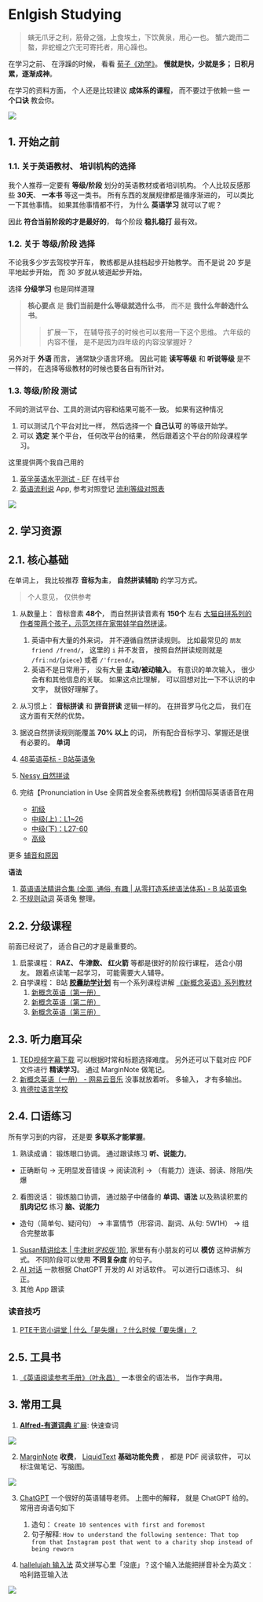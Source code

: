 # Enlgish Studying

> 螾无爪牙之利，筋骨之强，上食埃土，下饮黄泉，用心一也。
> 蟹六跪而二螯，非蛇蟺之穴无可寄托者，用心躁也。

在学习之前、 在浮躁的时候， 看看 [荀子《劝学》](https://www.bilibili.com/video/BV1aP411W7Dq/)。 **慢就是快，少就是多； 日积月累，逐渐成神**。

在学习的资料方面， 个人还是比较建议 **成体系的课程**， 而不要过于依赖一些 **一个口诀** 教会你。

![](./docs/img/data-information-knowleage-insight-wisdom-impact.jpg)

## 1. 开始之前

### 1.1. 关于英语教材、 培训机构的选择

我个人推荐一定要有 **等级/阶段** 划分的英语教材或者培训机构。 个人比较反感那些 **30天**、 **一本书** 等这一类书。 
所有东西的发展规律都是循序渐进的， 可以类比一下其他事情。 如果其他事情都不行， 为什么 **英语学习** 就可以了呢？

因此 **符合当前阶段的才是最好的**， 每个阶段 **稳扎稳打** 最有效。


### 1.2. 关于 **等级/阶段** 选择

不论我多少岁去驾校学开车， 教练都是从挂档起步开始教学。 而不是说 20 岁是平地起步开始， 而 30 岁就从坡道起步开始。

选择 **分级学习** 也是同样道理

> **核心要点** 是 **我们当前是什么等级就选什么书**， 而不是 **我什么年龄选什么书**。 
>> 扩展一下， 在辅导孩子的时候也可以套用一下这个思维。 六年级的内容不懂， 是不是因为四年级的内容没掌握好？

另外对于 **外语** 而言， 通常缺少语言环境。 因此可能 **读写等级** 和 **听说等级** 是不一样的， 在选择等级教材的时候也要各自有所针对。

### 1.3. **等级/阶段** 测试

不同的测试平台、工具的测试内容和结果可能不一致。 如果有这种情况

1. 可以测试几个平台对比一样， 然后选择一个 **自己认可** 的等级开始学。
2. 可以 **选定** 某个平台， 任何改平台的结果， 然后跟着这个平台的阶段课程学习。

这里提供两个我自己用的

1. [英孚英语水平测试 - EF](https://www.efset.org/zh/) 在线平台
2. [英语流利说](https://www.liulishuo.com/) App, 参考对照登记 [流利等级对照表](./docs/img/fluent-english-level.jpg)

![](./docs/img/level-test-simple.jpg)


## 2. 学习资源

## 2.1. 核心基础

在单词上， 我比较推荐 **音标为主**， **自然拼读辅助** 的学习方式。

> 个人意见， 仅供参考

1. 从数量上： 音标音素 **48个**， 而自然拼读音素有 **150个** 左右 [大猫自拼系列的作者带两个孩子，示范怎样在家带娃学自然拼读](https://www.bilibili.com/video/BV1uh4y1v7n9/)。  
    1. 英语中有大量的外来词， 并不遵循自然拼读规则。 比如最常见的 `朋友 friend /frend/`， 这里的 `i` 并不发音， 按照自然拼读规则就是 `/friːnd/`(`piece`) 或者 `/ˈfrɪend/`。
    2. 英语不是日常用于， 没有大量 **主动/被动输入**。 有意识的单次输入， 很少会有和其他信息的关联。 如果这点比理解， 可以回想对比一下不认识的中文字， 就很好理解了。
2. 从习惯上： **音标拼读** 和 **拼音拼读** 逻辑一样的。 在拼音罗马化之后， 我们在这方面有天然的优势。
3. 据说自然拼读规则能覆盖 **70% 以上** 的词， 所有配合音标学习、掌握还是很有必要的。
**单词**

1. [48英语英标 - B站英语兔](https://www.bilibili.com/video/BV1vi4y1C73C/)
2. [Nessy 自然拼读](https://www.bilibili.com/video/BV1SN411B7ok/)
4. 完结【Pronunciation in Use 全网首发全套系统教程】剑桥国际英语语音在用
    + [初级](https://www.bilibili.com/video/BV1YV411W71G/)
    + [中级(上)：L1~26](https://www.bilibili.com/video/BV1Ay4y1j73x/)
    + [中级(下)：L27-60](https://www.bilibili.com/video/BV1cX4y1U7qT/)
    + [高级](https://www.bilibili.com/video/BV1sh411H7Wz)

更多 [辅音和原因](/english/consonant-vowel.md)

**语法**

1. [英语语法精讲合集 (全面, 通俗, 有趣 | 从零打造系统语法体系) - B 站英语兔](https://www.bilibili.com/video/BV1XY411J7aG/)
2. [不规则动词](/english/irregular-verbs.md) 英语兔 整理。

## 2.2. 分级课程

前面已经说了， 适合自己的才是最重要的。

1. 启蒙课程： **RAZ、 牛津数、 红火箭** 等都是很好的阶段行课程， 适合小朋友。 跟着点读笔一起学习， 可能需要大人辅导。
2. 自学课程： B站 [**胶囊助学计划**](https://space.bilibili.com/1078480983) 有一个系列课程讲解 [《新概念英语》系列教材](/english/new-concept-english.md)
    1. [新概念英语（第一册）](https://www.bilibili.com/video/BV1xa411J7jJ/)
    1. [新概念英语（第二册）](https://www.bilibili.com/video/BV1XA4y1o72C/)
    1. [新概念英语（第三册）](https://www.bilibili.com/video/BV1zY4y187cK/)

## 2.3. 听力磨耳朵

1. [TED视频字幕下载](http://ted163.com/) 可以根据时常和标题选择难度。 另外还可以下载对应 PDF 文件进行 **精读学习**。 通过 MarginNote 做笔记。
2. [新概念英语（一册） - 网易云音乐](https://music.163.com/playlist?id=2396882979&userid=74572695) 没事就放着听。 多输入， 才有多输出。
3. [肯德拉语言学校](https://space.bilibili.com/494288574?spm_id_from=333.337.0.0)

## 2.4. 口语练习


所有学习到的内容， 还是要 **多联系才能掌握**。

1. 熟读成诵： 锻炼眼口协调。 通过跟读练习 **听、说能力**。
+ 正确断句 -> 无明显发音错误 -> 阅读流利 -> （有能力）连读、弱读、除阻/失爆

2. 看图说话： 锻炼脑口协调， 通过脑子中储备的 **单词、语法** 以及熟读积累的 **肌肉记忆** 练习 **脑、说能力**
+ 造句（简单句、疑问句） -> 丰富情节（形容词、副词、从句: 5W1H） -> 组合完整故事

1. [Susan精讲绘本 | 牛津树*学校版* 1阶](https://www.bilibili.com/video/BV1LJ411j741/), 家里有有小朋友的可以 **模仿** 这种讲解方式。 不同阶段可以使用 **不同复杂度** 的句子。
2. [AI 对话](https://app.myshell.ai/) 一款根据 ChatGPT 开发的 AI 对话软件。 可以进行口语练习、 纠正。
3. 其他 App 跟读

### 读音技巧

1. [PTE干货小讲堂 | 什么「是失爆」？什么时候「要失爆」？](https://zhuanlan.zhihu.com/p/144527370)

## 2.5. 工具书

1. [《英语阅读参考手册》（叶永昌）](/english/a-reference-for-english-reading.md) 一本很全的语法书， 当作字典用。


## 3. 常用工具

1. [**Alfred-有道词典** 扩展](https://github.com/tangx/alfred-youdao): 快速查词

![](./docs/img/alfred-youdao.jpg)

2. [MarginNote](https://www.marginnote.com/) **收费**， [LiquidText](https://www.liquidtext.net/) **基础功能免费** ， 都是 PDF 阅读软件， 可以标注做笔记、写脑图。 

![](./docs/img/marginnote-notes.jpg)

3. [ChatGPT](https://chat.openai.com/) 一个很好的英语辅导老师。 上图中的解释， 就是 ChatGPT 给的。 常用咨询语句如下
    1. 造句： `Create 10 sentences with first and foremost`
    2. 句子解释: `How to understand the following sentence: That top from that Instagram post that went to a charity shop instead of being reworn`

4. [hallelujah 输入法](https://github.com/dongyuwei/hallelujahIM) 英文拼写心里「没底」？这个输入法能把拼音补全为英文：哈利路亚输入法

![](https://raw.githubusercontent.com/dongyuwei/hallelujahIM/master/snapshots/suggestions2.png)